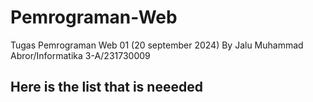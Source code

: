 # Pemrograman-Web 
Tugas Pemrograman Web 01 (20 september 2024)
By Jalu Muhammad Abror/Informatika 3-A/231730009

## Here is the list  that is neeeded
```
```
